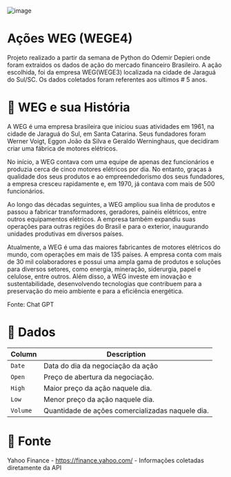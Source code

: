 ![image](https://github.com/LerinaMM/mercado_financeiro_weg/assets/83770121/8da29bcc-4ad7-4d94-b93d-a67abe29c13d)

# Ações WEG (WEGE4)

Projeto realizado a partir da semana de Python do Odemir Depieri onde foram extraidos os dados de ação do mercado financeiro Brasileiro. A ação escolhida, foi da empresa WEG(WEGE3) localizada na cidade de Jaraguá do Sul/SC. Os dados coletados foram referentes aos ultimos # 5 anos.

# 📖 WEG e sua História

A WEG é uma empresa brasileira que iniciou suas atividades em 1961, na cidade de Jaraguá do Sul, em Santa Catarina. Seus fundadores foram Werner Voigt, Eggon João da Silva e Geraldo Werninghaus, que decidiram criar uma fábrica de motores elétricos.

No início, a WEG contava com uma equipe de apenas dez funcionários e produzia cerca de cinco motores elétricos por dia. No entanto, graças à qualidade dos seus produtos e ao empreendedorismo dos seus fundadores, a empresa cresceu rapidamente e, em 1970, já contava com mais de 500 funcionários.

Ao longo das décadas seguintes, a WEG ampliou sua linha de produtos e passou a fabricar transformadores, geradores, painéis elétricos, entre outros equipamentos elétricos. A empresa também expandiu suas operações para outras regiões do Brasil e para o exterior, inaugurando unidades produtivas em diversos países.

Atualmente, a WEG é uma das maiores fabricantes de motores elétricos do mundo, com operações em mais de 135 países. A empresa conta com mais de 30 mil colaboradores e possui uma ampla gama de produtos e soluções para diversos setores, como energia, mineração, siderurgia, papel e celulose, entre outros. Além disso, a WEG investe em inovação e sustentabilidade, desenvolvendo tecnologias que contribuem para a preservação do meio ambiente e para a eficiência energética.

Fonte: Chat GPT

# 💾 Dados

| Column     | Description              |
|------------|--------------------------|
| `Date` | Data do dia da negociação da ação |
| `Open` | Preço de abertura da negociação. |
| `High` | Maior preço da ação naquele dia. |
| `Low` | Menor preço da ação naquele dia. |
| `Volume` | Quantidade de ações comercializadas naquele dia. |

# 💪 Fonte

Yahoo Finance - https://finance.yahoo.com/ - Informações coletadas diretamente da API


